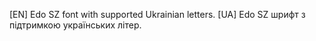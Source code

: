 [EN] Edo SZ font with supported Ukrainian letters.
[UA] Edo SZ шрифт з підтримкою українських літер.

